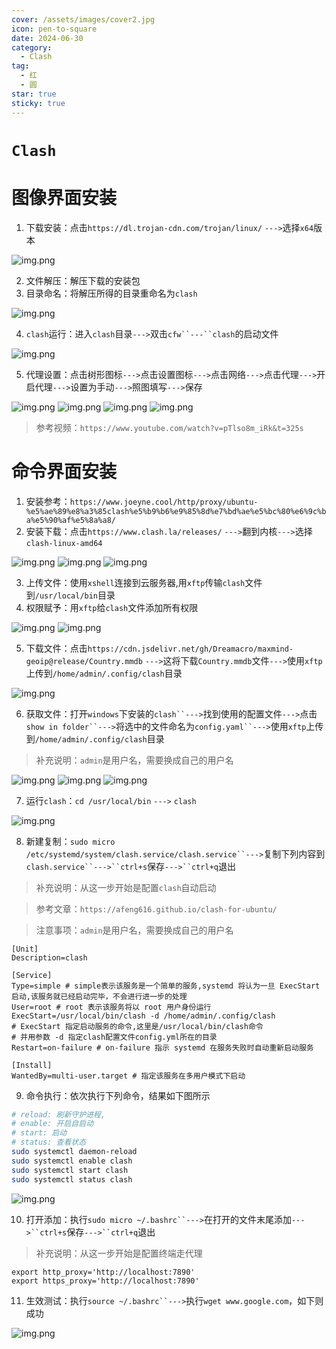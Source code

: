 ```yaml
---
cover: /assets/images/cover2.jpg
icon: pen-to-square
date: 2024-06-30
category:
  - Clash
tag:
  - 红
  - 圆
star: true
sticky: true
---
```

# `Clash`
# 图像界面安装
1. 下载安装：点击`https://dl.trojan-cdn.com/trojan/linux/` `--->`选择`x64`版本

![img.png](/assets/images/LinuxService/img_22.png)

2. 文件解压：解压下载的安装包
3. 目录命名：将解压所得的目录重命名为`clash`

![img.png](/assets/images/LinuxService/img_16.png)

4. `clash`运行：进入`clash`目录`--->`双击`cfw``---``clash`的启动文件

![img.png](/assets/images/LinuxService/img_17.png)

5. 代理设置：点击树形图标`--->`点击设置图标`--->`点击网络`--->`点击代理`--->`开启代理`--->`设置为手动`--->`照图填写`--->`保存

![img.png](/assets/images/LinuxService/img_18.png)
![img.png](/assets/images/LinuxService/img_19.png)
![img.png](/assets/images/LinuxService/img_20.png)
![img.png](/assets/images/LinuxService/img_21.png)
>  参考视频：`https://www.youtube.com/watch?v=pTlso8m_iRk&t=325s`

# 命令界面安装
1. 安装参考：`https://www.joeyne.cool/http/proxy/ubuntu-%e5%ae%89%e8%a3%85clash%e5%b9%b6%e9%85%8d%e7%bd%ae%e5%bc%80%e6%9c%ba%e5%90%af%e5%8a%a8/`
2. 安装下载：点击`https://www.clash.la/releases/` `--->`翻到内核`--->`选择`clash-linux-amd64`

![img.png](/assets/images/LinuxService/img_23.png)
![img.png](/assets/images/LinuxService/img_24.png)
![img.png](/assets/images/LinuxService/img_25.png)

3. 上传文件：使用`xshell`连接到云服务器,用`xftp`传输`clash`文件到`/usr/local/bin`目录
4. 权限赋予：用`xftp`给`clash`文件添加所有权限

![img.png](/assets/images/LinuxService/img_26.png)
![img.png](/assets/images/LinuxService/img_27.png)

5. 下载文件：点击`https://cdn.jsdelivr.net/gh/Dreamacro/maxmind-geoip@release/Country.mmdb` `--->`这将下载`Country.mmdb`文件`--->`使用`xftp`上传到`/home/admin/.config/clash`目录

![img.png](/assets/images/LinuxService/img_28.png)

6. 获取文件：打开`windows`下安装的`clash``--->`找到使用的配置文件`--->`点击`show in folder``--->`将选中的文件命名为`config.yaml``--->`使用`xftp`上传到`/home/admin/.config/clash`目录
>  补充说明：`admin`是用户名，需要换成自己的用户名

![img.png](/assets/images/LinuxService/img_29.png)
![img.png](/assets/images/LinuxService/img_30.png)
![img.png](/assets/images/LinuxService/img_31.png)

7. 运行`clash`：`cd /usr/local/bin` `--->` `clash`

![img.png](/assets/images/LinuxService/img_32.png)

8. 新建复制：`sudo micro /etc/systemd/system/clash.service/clash.service``--->`复制下列内容到`clash.service``--->``ctrl+s`保存`--->``ctrl+q`退出
> 补充说明：从这一步开始是配置`clash`自动启动

> 参考文章：`https://afeng616.github.io/clash-for-ubuntu/`

> 注意事项：`admin`是用户名，需要换成自己的用户名
```text
[Unit]
Description=clash 

[Service]
Type=simple # simple表示该服务是一个简单的服务,systemd 将认为一旦 ExecStart 启动,该服务就已经启动完毕，不会进行进一步的处理
User=root # root 表示该服务将以 root 用户身份运行
ExecStart=/usr/local/bin/clash -d /home/admin/.config/clash 
# ExecStart 指定启动服务的命令,这里是/usr/local/bin/clash命令
# 并用参数 -d 指定clash配置文件config.yml所在的目录
Restart=on-failure # on-failure 指示 systemd 在服务失败时自动重新启动服务

[Install]
WantedBy=multi-user.target # 指定该服务在多用户模式下启动
```
9. 命令执行：依次执行下列命令，结果如下图所示
```bash
# reload: 刷新守护进程,
# enable: 开启自启动
# start: 启动
# status: 查看状态
sudo systemctl daemon-reload
sudo systemctl enable clash
sudo systemctl start clash
sudo systemctl status clash
```
![img.png](/assets/images/LinuxService/img_33.png)

10. 打开添加：执行`sudo micro ~/.bashrc``--->`在打开的文件末尾添加`--->``ctrl+s`保存`--->``ctrl+q`退出
>   补充说明：从这一步开始是配置终端走代理
```text
export http_proxy='http://localhost:7890'
export https_proxy='http://localhost:7890'
```
11. 生效测试：执行`source ~/.bashrc``--->`执行`wget www.google.com`，如下则成功

![img.png](/assets/images/LinuxService/img_34.png)

